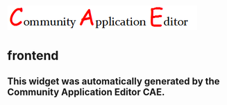![CAE](https://github.com/CAE-Community-Application-Editor/application-108/blob/gh-pages/frontendComponent-110/img/logo.png)  

frontend
===================


This widget was automatically generated by the Community Application Editor CAE.  
---------------

